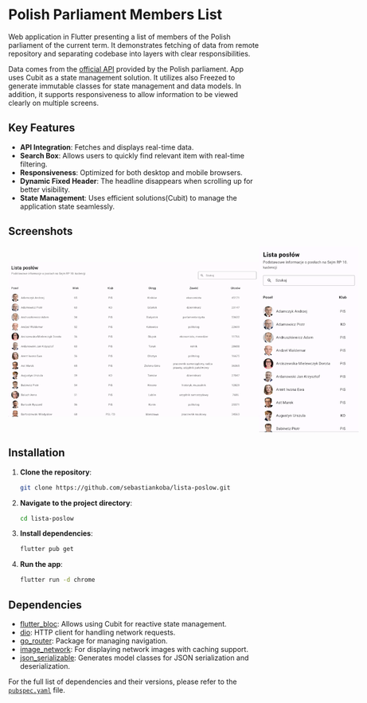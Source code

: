 # Polish Parliament Members List

Web application in Flutter presenting a list of members of the Polish parliament of the current term. It demonstrates fetching of data from remote repository and separating codebase into layers with clear responsibilities. 

Data comes from the [official API](https://api.sejm.gov.pl/) provided by the Polish parliament. App uses Cubit as a state management solution. It utilizes also Freezed to generate immutable classes for state management and data models. In addition, it supports responsiveness to allow information to be viewed clearly on multiple screens.  

## Key Features
- **API Integration**: Fetches and displays real-time data.
- **Search Box**: Allows users to quickly find relevant item with real-time filtering.
- **Responsiveness**: Optimized for both desktop and mobile browsers.
- **Dynamic Fixed Header**: The headline disappears when scrolling up for better visibility.
- **State Management**: Uses efficient solutions(Cubit) to manage the application state seamlessly.

## Screenshots
<div style="display: flex; align-items: center;">
  <img src="https://github.com/sebastiankoba/lista-poslow/blob/main/screenshot_large.png" width="600">
  <img src="https://github.com/sebastiankoba/lista-poslow/blob/main/screenshot_small.png" width="200">
</div>

## Installation
1. **Clone the repository**:
   ```sh
   git clone https://github.com/sebastiankoba/lista-poslow.git
   ```
2. **Navigate to the project directory**:
   ```sh
   cd lista-poslow
   ```
3. **Install dependencies**:
   ```sh
   flutter pub get
   ```
4. **Run the app**:
   ```sh
   flutter run -d chrome
   ```

## Dependencies
- [flutter_bloc](https://pub.dev/packages/flutter_bloc): Allows using Cubit for reactive state management.
- [dio](https://pub.dev/packages/dio): HTTP client for handling network requests.
- [go_router](https://pub.dev/packages/go_router): Package for managing navigation.
- [image_network](https://pub.dev/packages/image_network): For displaying network images with caching support.
- [json_serializable](https://pub.dev/packages/json_serializable): Generates model classes for JSON serialization and deserialization.

For the full list of dependencies and their versions, please refer to the [`pubspec.yaml`](pubspec.yaml) file.


